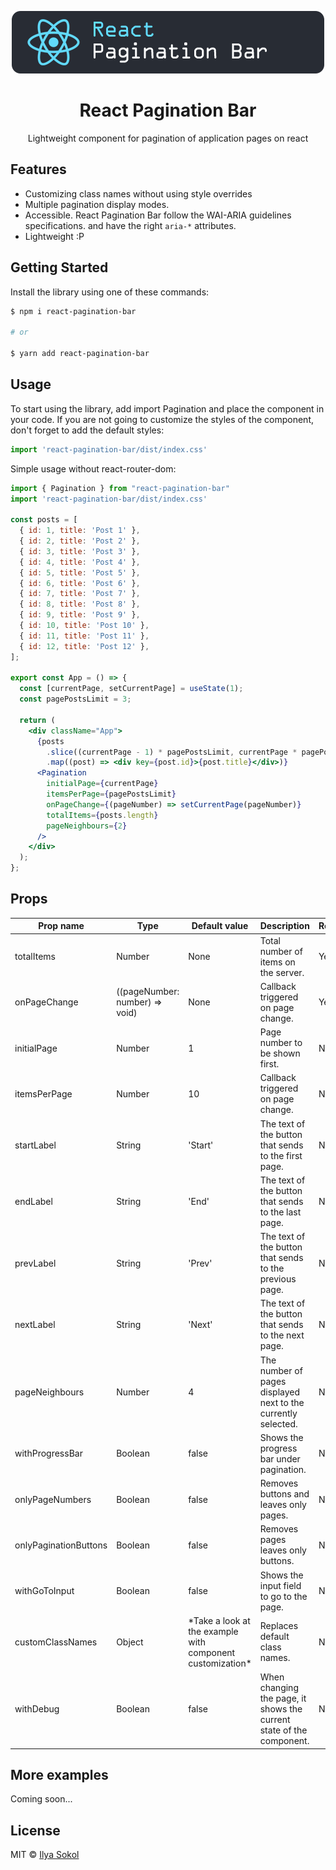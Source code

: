 <p align="center">
  <a href="https://github.com/lezvieprod/react-pagination-bar">
    <img src="https://raw.githubusercontent.com/lezvieprod/react-pagination-bar/main/logo.png" alt="RPB Logo" width="500" />
  </a>
</p>

<h1 align="center">React Pagination Bar</h1>
<p align="center">Lightweight component for pagination of application pages on react</p>

## Features

- Customizing class names without using style overrides
- Multiple pagination display modes.
- Accessible. React Pagination Bar follow the WAI-ARIA guidelines specifications.
  and have the right `aria-*` attributes.
- Lightweight :P

## Getting Started

Install the library using one of these commands:

```sh
$ npm i react-pagination-bar

# or

$ yarn add react-pagination-bar
```

## Usage

To start using the library, add import Pagination and place the component in your code.
If you are not going to customize the styles of the component, don't forget to add the default styles:
```jsx
import 'react-pagination-bar/dist/index.css'
```

Simple usage without react-router-dom:

```jsx
import { Pagination } from "react-pagination-bar"
import 'react-pagination-bar/dist/index.css'

const posts = [
  { id: 1, title: 'Post 1' },
  { id: 2, title: 'Post 2' },
  { id: 3, title: 'Post 3' },
  { id: 4, title: 'Post 4' },
  { id: 5, title: 'Post 5' },
  { id: 6, title: 'Post 6' },
  { id: 7, title: 'Post 7' },
  { id: 8, title: 'Post 8' },
  { id: 9, title: 'Post 9' },
  { id: 10, title: 'Post 10' },
  { id: 11, title: 'Post 11' },
  { id: 12, title: 'Post 12' },
];

export const App = () => {
  const [currentPage, setCurrentPage] = useState(1);
  const pagePostsLimit = 3;

  return (
    <div className="App">
      {posts
        .slice((currentPage - 1) * pagePostsLimit, currentPage * pagePostsLimit)
        .map((post) => <div key={post.id}>{post.title}</div>)}
      <Pagination
        initialPage={currentPage}
        itemsPerPage={pagePostsLimit}
        onPageСhange={(pageNumber) => setCurrentPage(pageNumber)}
        totalItems={posts.length}
        pageNeighbours={2}
      />
    </div>
  );
};
```
## Props
<table>
  <thead>
    <tr>
      <th>Prop name</th>
      <th>Type</th>
      <th>Default value</th>
      <th>Description</th>
      <th>Required</th>
    </tr>
  </thead>
  <tbody>
    <tr>
      <td>totalItems</td>
      <td>Number</td>
      <td>None</td>
      <td>Total number of items on the server.</td>
      <td>Yes</td>
    </tr>
    <tr>
      <td>onPageСhange</td>
      <td>((pageNumber: number) => void)</td>
      <td>None</td>
      <td>Callback triggered on page change.</td>
      <td>Yes</td>
    </tr>
     <tr>
      <td>initialPage</td>
      <td>Number</td>
      <td>1</td>
      <td>Page number to be shown first.</td>
      <td>No</td>
    </tr>
    <tr>
      <td>itemsPerPage</td>
      <td>Number</td>
      <td>10</td>
      <td>Callback triggered on page change.</td>
      <td>No</td>
    </tr>
    <tr>
      <td>startLabel</td>
      <td>String</td>
      <td>'Start'</td>
      <td>The text of the button that sends to the first page.</td>
      <td>No</td>
    </tr>
    <tr>
      <td>endLabel</td>
      <td>String</td>
      <td>'End'</td>
      <td>The text of the button that sends to the last page.</td>
      <td>No</td>
    </tr>
    <tr>
      <td>prevLabel</td>
      <td>String</td>
      <td>'Prev'</td>
      <td>The text of the button that sends to the previous page.</td>
      <td>No</td>
    </tr>
    <tr>
      <td>nextLabel</td>
      <td>String</td>
      <td>'Next'</td>
      <td>The text of the button that sends to the next page.</td>
      <td>No</td>
    </tr>
    <tr>
      <td>pageNeighbours</td>
      <td>Number</td>
      <td>4</td>
      <td>The number of pages displayed next to the currently selected.</td>
      <td>No</td>
    </tr>
    <tr>
      <td>withProgressBar</td>
      <td>Boolean</td>
      <td>false</td>
      <td>Shows the progress bar under pagination.</td>
      <td>No</td>
    </tr>
    <tr>
      <td>onlyPageNumbers</td>
      <td>Boolean</td>
      <td>false</td>
      <td>Removes buttons and leaves only pages.</td>
      <td>No</td>
    </tr>
    <tr>
      <td>onlyPaginationButtons</td>
      <td>Boolean</td>
      <td>false</td>
      <td>Removes pages leaves only buttons.</td>
      <td>No</td>
    </tr>
    <tr>
      <td>withGoToInput</td>
      <td>Boolean</td>
      <td>false</td>
      <td>Shows the input field to go to the page.</td>
      <td>No</td>
    </tr>
    <tr>
      <td>customClassNames</td>
      <td>Object</td>
      <td>*Take a look at the example with component customization*</td>
      <td>Replaces default class names.</td>
      <td>No</td>
    </tr>
    <tr>
      <td>withDebug</td>
      <td>Boolean</td>
      <td>false</td>
      <td>When changing the page, it shows the current state of the component.</td>
      <td>No</td>
    </tr>
  </tbody>
</table>

## More examples

Coming soon...


## License

MIT © [Ilya Sokol](https://github.com/lezvieprod)
